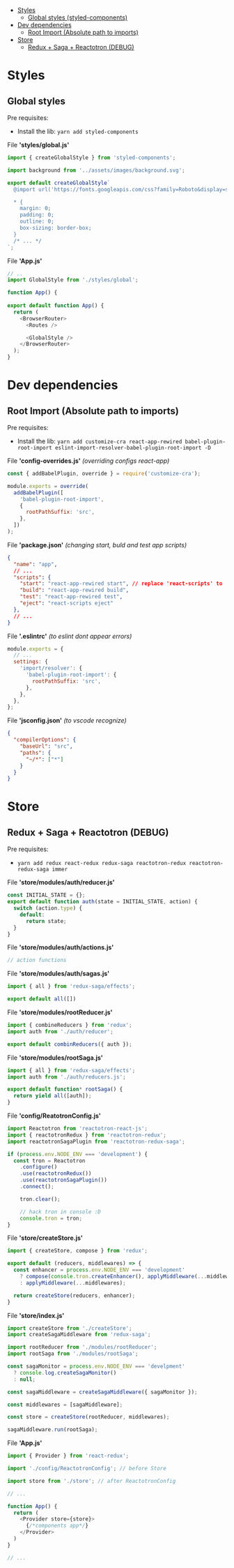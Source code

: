 - [Styles](#styles)
  - [Global styles (styled-components)](#global-styles)
- [Dev dependencies](#dev-dependencies)
  - [Root Import (Absolute path to imports)](#root-import-(absolute-path-to-imports))
- [Store](#store)
  - [Redux + Saga + Reactotron (DEBUG)](#redux-+-saga-+-reactotron-(debug))

# Styles
## Global styles
Pre requisites:
 - Install the lib: `yarn add styled-components`

File **'styles/global.js'**
```js
import { createGlobalStyle } from 'styled-components';

import background from '../assets/images/background.svg';

export default createGlobalStyle`
  @import url('https://fonts.googleapis.com/css?family=Roboto&display=swap');

  * {
    margin: 0;
    padding: 0;
    outline: 0;
    box-sizing: border-box;
  }
  /* ... */
`;
```

File **'App.js'**
```js
// ..
import GlobalStyle from './styles/global';

function App() {
  
export default function App() {
  return (
    <BrowserRouter>
      <Routes />

      <GlobalStyle />
    </BrowserRouter>
  );
}
```

# Dev dependencies
## Root Import (Absolute path to imports)
Pre requisites:
 - Install the lib: `yarn add customize-cra react-app-rewired babel-plugin-root-import eslint-import-resolver-babel-plugin-root-import -D`

File **'config-overrides.js'** *(overriding configs react-app)*
```js
const { addBabelPlugin, override } = require('customize-cra');

module.exports = override(
  addBabelPlugin([
    'babel-plugin-root-import',
    {
      rootPathSuffix: 'src',
    },
  ])
);
```

File **'package.json'** *(changing start, buld and test app scripts)*
```json
{
  "name": "app",
  // ... 
  "scripts": {
    "start": "react-app-rewired start", // replace 'react-scripts' to 'react-app-rewired'
    "build": "react-app-rewired build",
    "test": "react-app-rewired test",
    "eject": "react-scripts eject"
  },
  // ...
}
```

File **'.eslintrc'** *(to eslint dont appear errors)*
```js
module.exports = {
  // ...
  settings: {
    'import/resolver': {
      'babel-plugin-root-import': {
        rootPathSuffix: 'src',
      },
    },
  },
};

```

File **'jsconfig.json'** *(to vscode recognize)*
```json
{
  "compilerOptions": {
    "baseUrl": "src",
    "paths": {
      "~/*": ["*"]
    }
  }
}
```
# Store
## Redux + Saga + Reactotron (DEBUG)
Pre requisites: 
  - `yarn add redux react-redux redux-saga reactotron-redux reactotron-redux-saga immer`

File **'store/modules/auth/reducer.js'**
```js
const INITIAL_STATE = {};
export default function auth(state = INITIAL_STATE, action) {
  switch (action.type) {
    default:
      return state;
  }
}
```

File **'store/modules/auth/actions.js'**
```js
// action functions
```

File **'store/modules/auth/sagas.js'**
```js
import { all } from 'redux-saga/effects';

export default all([])
```

File **'store/modules/rootReducer.js'**
```js
import { combineReducers } from 'redux';
import auth from './auth/reducer';

export default combinReducers({ auth });
```

File **'store/modules/rootSaga.js'**
```js
import { all } from 'redux-saga/effects';
import auth from './auth/reducers.js';

export default function* rootSaga() {
  return yield all([auth]);
}
```

File **'config/ReatotronConfig.js'**
```js
import Reactotron from 'reactotron-react-js';
import { reactotronRedux } from 'reactotron-redux';
import reactotronSagaPlugin from 'reactotron-redux-saga';

if (process.env.NODE_ENV === 'development') {
  const tron = Reactotron
    .configure()
    .use(reactotronRedux())
    .use(reactotronSagaPlugin())
    .connect();

    tron.clear();

    // hack tron in console :D
    console.tron = tron;
}
```

File **'store/createStore.js'**
```js
import { createStore, compose } from 'redux';

export default (reducers, middlewares) => {
  const enhancer = process.env.NODE_ENV === 'development'
    ? compose(console.tron.createEnhancer(), applyMiddleware(...middlewares))
    : applyMiddleware(...middlewares);

  return createStore(reducers, enhancer);
}
```

File **'store/index.js'**
```js
import createStore from './createStore';
import createSagaMiddleware from 'redux-saga';

import rootReducer from './modules/rootReducer';
import rootSaga from './modules/rootSaga';

const sagaMonitor = process.env.NODE_ENV === 'develpment'
  ? console.log.createSagaMonitor()
  : null;

const sagaMiddleware = createSagaMiddleware({ sagaMonitor });

const middlewares = [sagaMiddleware];

const store = createStore(rootReducer, middlewares);

sagaMiddleware.run(rootSaga);
```

File **'App.js'**
```js
import { Provider } from 'react-redux';

import './config/ReactotronConfig'; // before Store

import store from './store'; // after ReactotronConfig

// ...

function App() {
  return (
    <Provider store={store}>
      {/*components app*/}
    </Provider>
  )
}

// ...
```
